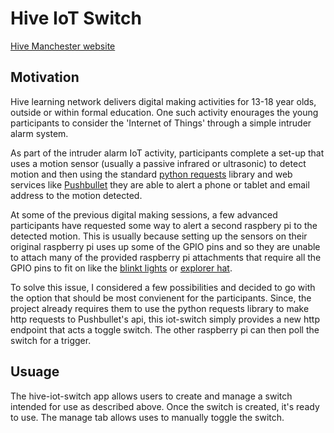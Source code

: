 ﻿# Hive IoT Switch

[Hive Manchester website](http://www.hivelearning.net/)

## Motivation

Hive learning network delivers digital making activities for 13-18 year olds, outside or within formal education. One such activity enourages the young participants to consider the 'Internet of Things' through a simple intruder alarm system.

As part of the intruder alarm IoT activity, participants complete a set-up that uses a motion sensor (usually a passive infrared or ultrasonic) to detect motion and then using the standard [python requests](https://pypi.org/project/requests/) library and web services like [Pushbullet](https://www.pushbullet.com/) they are able to alert a phone or tablet and email address to the motion detected.

At some of the previous digital making sessions, a few advanced participants have requested some way to alert  a second raspbery pi to the detected motion. This is usually because setting up the sensors on their original raspberry pi uses up some of the GPIO pins and so they are unable to attach many of the provided raspberry pi attachments that require all the GPIO pins to fit on like the [blinkt lights](https://shop.pimoroni.com/products/blinkt) or [explorer hat](https://shop.pimoroni.com/products/explorer-hat).

To solve this issue, I considered a few possibilities and decided to go with the option that should be most convienent for the participants. Since, the project already requires them to use the python requests library to make http requests to Pushbullet's api, this iot-switch simply provides a new http endpoint that acts a toggle switch. The other raspberry pi can then poll the switch for a trigger.

## Usuage
The hive-iot-switch app allows users to create and manage a switch intended for use as described above. Once the switch is created, it's ready to use. The manage tab allows uses to manually toggle the switch.
